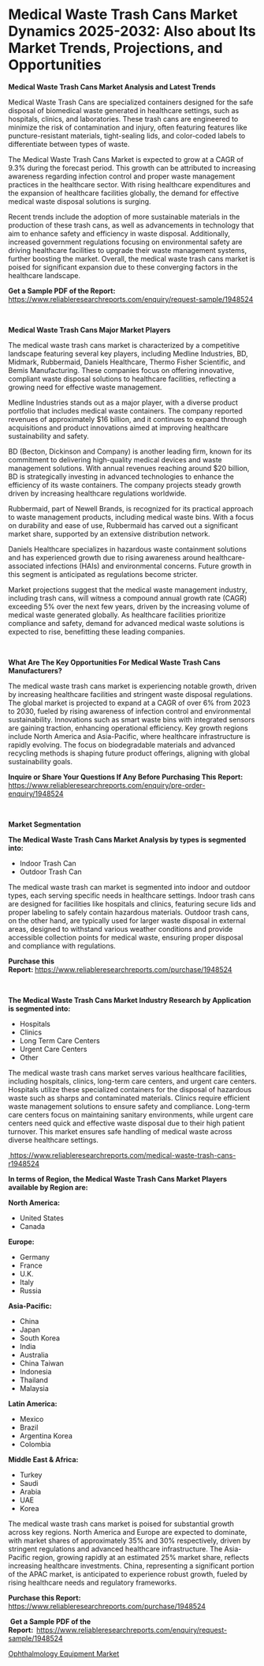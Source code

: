 <p><h1>Medical Waste Trash Cans Market Dynamics 2025-2032: Also about Its Market Trends, Projections, and Opportunities</h1></p><p><strong>Medical Waste Trash Cans Market Analysis and Latest Trends</strong></p>
<p><p>Medical Waste Trash Cans are specialized containers designed for the safe disposal of biomedical waste generated in healthcare settings, such as hospitals, clinics, and laboratories. These trash cans are engineered to minimize the risk of contamination and injury, often featuring features like puncture-resistant materials, tight-sealing lids, and color-coded labels to differentiate between types of waste. </p><p>The Medical Waste Trash Cans Market is expected to grow at a CAGR of 9.3% during the forecast period. This growth can be attributed to increasing awareness regarding infection control and proper waste management practices in the healthcare sector. With rising healthcare expenditures and the expansion of healthcare facilities globally, the demand for effective medical waste disposal solutions is surging. </p><p>Recent trends include the adoption of more sustainable materials in the production of these trash cans, as well as advancements in technology that aim to enhance safety and efficiency in waste disposal. Additionally, increased government regulations focusing on environmental safety are driving healthcare facilities to upgrade their waste management systems, further boosting the market. Overall, the medical waste trash cans market is poised for significant expansion due to these converging factors in the healthcare landscape.</p></p>
<p><strong>Get a Sample PDF of the Report:&nbsp;</strong> <a href="https://www.reliableresearchreports.com/enquiry/request-sample/1948524?utm_campaign=2098&utm_medium=2&utm_source=Github&utm_content=ia&utm_term=04032025&utm_id=medical-waste-trash-cans">https://www.reliableresearchreports.com/enquiry/request-sample/1948524</a></p>
<p>&nbsp;</p>
<p><strong>Medical Waste Trash Cans Major Market Players</strong></p>
<p><p>The medical waste trash cans market is characterized by a competitive landscape featuring several key players, including Medline Industries, BD, Midmark, Rubbermaid, Daniels Healthcare, Thermo Fisher Scientific, and Bemis Manufacturing. These companies focus on offering innovative, compliant waste disposal solutions to healthcare facilities, reflecting a growing need for effective waste management.</p><p>Medline Industries stands out as a major player, with a diverse product portfolio that includes medical waste containers. The company reported revenues of approximately $16 billion, and it continues to expand through acquisitions and product innovations aimed at improving healthcare sustainability and safety.</p><p>BD (Becton, Dickinson and Company) is another leading firm, known for its commitment to delivering high-quality medical devices and waste management solutions. With annual revenues reaching around $20 billion, BD is strategically investing in advanced technologies to enhance the efficiency of its waste containers. The company projects steady growth driven by increasing healthcare regulations worldwide.</p><p>Rubbermaid, part of Newell Brands, is recognized for its practical approach to waste management products, including medical waste bins. With a focus on durability and ease of use, Rubbermaid has carved out a significant market share, supported by an extensive distribution network.</p><p>Daniels Healthcare specializes in hazardous waste containment solutions and has experienced growth due to rising awareness around healthcare-associated infections (HAIs) and environmental concerns. Future growth in this segment is anticipated as regulations become stricter.</p><p>Market projections suggest that the medical waste management industry, including trash cans, will witness a compound annual growth rate (CAGR) exceeding 5% over the next few years, driven by the increasing volume of medical waste generated globally. As healthcare facilities prioritize compliance and safety, demand for advanced medical waste solutions is expected to rise, benefitting these leading companies.</p></p>
<p>&nbsp;</p>
<p><strong>What Are The Key Opportunities For Medical Waste Trash Cans Manufacturers?</strong></p>
<p><p>The medical waste trash cans market is experiencing notable growth, driven by increasing healthcare facilities and stringent waste disposal regulations. The global market is projected to expand at a CAGR of over 6% from 2023 to 2030, fueled by rising awareness of infection control and environmental sustainability. Innovations such as smart waste bins with integrated sensors are gaining traction, enhancing operational efficiency. Key growth regions include North America and Asia-Pacific, where healthcare infrastructure is rapidly evolving. The focus on biodegradable materials and advanced recycling methods is shaping future product offerings, aligning with global sustainability goals.</p></p>
<p><strong>Inquire or Share Your Questions If Any Before Purchasing This Report:</strong> <a href="https://www.reliableresearchreports.com/enquiry/pre-order-enquiry/1948524?utm_campaign=2098&utm_medium=2&utm_source=Github&utm_content=ia&utm_term=04032025&utm_id=medical-waste-trash-cans">https://www.reliableresearchreports.com/enquiry/pre-order-enquiry/1948524</a></p>
<p>&nbsp;</p>
<p><strong>Market Segmentation</strong></p>
<p><strong>The Medical Waste Trash Cans Market Analysis by types is segmented into:</strong></p>
<p><ul><li>Indoor Trash Can</li><li>Outdoor Trash Can</li></ul></p>
<p><p>The medical waste trash can market is segmented into indoor and outdoor types, each serving specific needs in healthcare settings. Indoor trash cans are designed for facilities like hospitals and clinics, featuring secure lids and proper labeling to safely contain hazardous materials. Outdoor trash cans, on the other hand, are typically used for larger waste disposal in external areas, designed to withstand various weather conditions and provide accessible collection points for medical waste, ensuring proper disposal and compliance with regulations.</p></p>
<p><strong>Purchase this Report:&nbsp;</strong><a href="https://www.reliableresearchreports.com/purchase/1948524?utm_campaign=2098&utm_medium=2&utm_source=Github&utm_content=ia&utm_term=04032025&utm_id=medical-waste-trash-cans">https://www.reliableresearchreports.com/purchase/1948524</a></p>
<p>&nbsp;</p>
<p><strong>The Medical Waste Trash Cans Market Industry Research by Application is segmented into:</strong></p>
<p><ul><li>Hospitals</li><li>Clinics</li><li>Long Term Care Centers</li><li>Urgent Care Centers</li><li>Other</li></ul></p>
<p><p>The medical waste trash cans market serves various healthcare facilities, including hospitals, clinics, long-term care centers, and urgent care centers. Hospitals utilize these specialized containers for the disposal of hazardous waste such as sharps and contaminated materials. Clinics require efficient waste management solutions to ensure safety and compliance. Long-term care centers focus on maintaining sanitary environments, while urgent care centers need quick and effective waste disposal due to their high patient turnover. This market ensures safe handling of medical waste across diverse healthcare settings.</p></p>
<p><a href="https://www.reliableresearchreports.com/medical-waste-trash-cans-r1948524?utm_campaign=2098&utm_medium=2&utm_source=Github&utm_content=ia&utm_term=04032025&utm_id=medical-waste-trash-cans">&nbsp;https://www.reliableresearchreports.com/medical-waste-trash-cans-r1948524</a></p>
<p><strong>In terms of Region, the Medical Waste Trash Cans Market Players available by Region are:</strong></p>
<p>
    <p> <strong> North America: </strong>
        <ul>
            <li>United States</li>
            <li>Canada</li>
        </ul>
        </p> 
    <p> <strong> Europe: </strong>
        <ul>
            <li>Germany</li>
            <li>France</li>
            <li>U.K.</li>
            <li>Italy</li>
            <li>Russia</li>
        </ul>
        </p> 
    <p> <strong> Asia-Pacific: </strong>
        <ul>
            <li>China</li>
            <li>Japan</li>
            <li>South Korea</li>
            <li>India</li>
            <li>Australia</li>
            <li>China Taiwan</li>
            <li>Indonesia</li>
            <li>Thailand</li>
            <li>Malaysia</li>
        </ul>
        </p> 
    <p> <strong> Latin America: </strong>
        <ul>
            <li>Mexico</li>
            <li>Brazil</li>
            <li>Argentina Korea</li>
            <li>Colombia</li>
        </ul>
        </p> 
    <p> <strong> Middle East & Africa: </strong>
        <ul>
            <li>Turkey</li>
            <li>Saudi</li>
            <li>Arabia</li>
            <li>UAE</li>
            <li>Korea</li>
        </ul>
    </p>
    </p>
<p><p>The medical waste trash cans market is poised for substantial growth across key regions. North America and Europe are expected to dominate, with market shares of approximately 35% and 30% respectively, driven by stringent regulations and advanced healthcare infrastructure. The Asia-Pacific region, growing rapidly at an estimated 25% market share, reflects increasing healthcare investments. China, representing a significant portion of the APAC market, is anticipated to experience robust growth, fueled by rising healthcare needs and regulatory frameworks.</p></p>
<p><strong>Purchase this Report: </strong><a href="https://www.reliableresearchreports.com/purchase/1948524?utm_campaign=2098&utm_medium=2&utm_source=Github&utm_content=ia&utm_term=04032025&utm_id=medical-waste-trash-cans">https://www.reliableresearchreports.com/purchase/1948524</a></p>
<p>&nbsp;<strong>Get a Sample PDF of the Report:&nbsp;&nbsp;</strong><a href="https://www.reliableresearchreports.com/enquiry/request-sample/1948524?utm_campaign=2098&utm_medium=2&utm_source=Github&utm_content=ia&utm_term=04032025&utm_id=medical-waste-trash-cans">https://www.reliableresearchreports.com/enquiry/request-sample/1948524</a></p>
<p><strong></strong></p>
<p><p><a href="https://github.com/AshrafKhan865/Market-Research-Report-List-1/blob/main/ophthalmology-equipment-market.md?utm_campaign=2098&utm_medium=2&utm_source=Github&utm_content=ia&utm_term=04032025&utm_id=medical-waste-trash-cans">Ophthalmology Equipment Market</a></p></p>